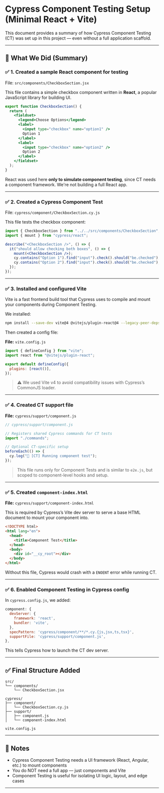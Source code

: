 # Cypress Component Testing Setup (Minimal React + Vite)

This document provides a summary of how Cypress Component Testing (CT) was set up in this project — even without a full application scaffold.

---

## 🧪 What We Did (Summary)

### ✅ 1. Created a sample **React component** for testing

File: `src/components/CheckboxSection.jsx`

This file contains a simple checkbox component written in **React**, a popular JavaScript library for building UI.

```jsx
export function CheckboxSection() {
  return (
    <fieldset>
      <legend>Choose Options</legend>
      <label>
        <input type="checkbox" name="option1" />
        Option 1
      </label>
      <label>
        <input type="checkbox" name="option2" />
        Option 2
      </label>
    </fieldset>
  );
}
```

React was used here **only to simulate component testing**, since CT needs a component framework. We're not building a full React app.

---

### ✅ 2. Created a Cypress Component Test

File: `cypress/component/CheckboxSection.cy.js`

This file tests the checkbox component:

```jsx
import { CheckboxSection } from "../../src/components/CheckboxSection";
import { mount } from "cypress/react";

describe("<CheckboxSection />", () => {
  it("should allow checking both boxes", () => {
    mount(<CheckboxSection />);
    cy.contains("Option 1").find("input").check().should("be.checked");
    cy.contains("Option 2").find("input").check().should("be.checked");
  });
});
```

---

### ✅ 3. Installed and configured **Vite**

Vite is a fast frontend build tool that Cypress uses to compile and mount your components during Component Testing.

We installed:

```bash
npm install --save-dev vite@4 @vitejs/plugin-react@4 --legacy-peer-deps
```

Then created a config file:

**File:** `vite.config.js`

```js
import { defineConfig } from "vite";
import react from "@vitejs/plugin-react";

export default defineConfig({
  plugins: [react()],
});
```

> ⚠️ We used Vite v4 to avoid compatibility issues with Cypress’s CommonJS loader.

---

### ✅ 4. Created CT support file

**File:** `cypress/support/component.js`

```js
// cypress/support/component.js

// Registers shared Cypress commands for CT tests
import "./commands";

// Optional CT-specific setup
beforeEach(() => {
  cy.log("🧪 [CT] Running component test");
});
```

> This file runs only for Component Tests and is similar to `e2e.js`, but scoped to component-level hooks and setup.

---

### ✅ 5. Created `component-index.html`

**File:** `cypress/support/component-index.html`

This is required by Cypress’s Vite dev server to serve a base HTML document to mount your component into.

```html
<!DOCTYPE html>
<html lang="en">
  <head>
    <title>Component Test</title>
  </head>
  <body>
    <div id="__cy_root"></div>
  </body>
</html>
```

Without this file, Cypress would crash with a `ENOENT` error while running CT.

---

### ✅ 6. Enabled Component Testing in Cypress config

In `cypress.config.js`, we added:

```js
component: {
  devServer: {
    framework: 'react',
    bundler: 'vite',
  },
  specPattern: 'cypress/component/**/*.cy.{js,jsx,ts,tsx}',
  supportFile: 'cypress/support/component.js',
},
```

This tells Cypress how to launch the CT dev server.

---

## ✅ Final Structure Added

```
src/
└── components/
    └── CheckboxSection.jsx

cypress/
├── component/
│   └── CheckboxSection.cy.js
├── support/
│   ├── component.js
│   └── component-index.html

vite.config.js
```

---

## 🧠 Notes

- Cypress Component Testing needs a UI framework (React, Angular, etc.) to mount components
- You do NOT need a full app — just components and Vite
- Component Testing is useful for isolating UI logic, layout, and edge cases

---

